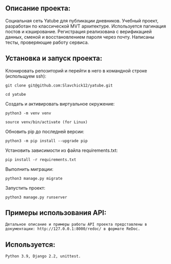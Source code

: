 ## Описание проекта:
Социальная сеть Yatube для публикации дневников. Учебный проект, разработан по классической MVT архитектуре. Используется пагинация постов и кэширование.
Регистрация реализована с верификацией данных, сменой и восстановлением пароля через почту.
Написаны тесты, проверяющие работу сервиса.

## Установка и запуск проекта:
Клонировать репозиторий и перейти в него в командной строке (испольщуем ssh):
```
git clone git@github.com:Slavchick12/yatube.git
```
```
cd yatube
```
Cоздать и активировать виртуальное окружение:
```
python3 -m venv venv
```
```
source venv/bin/activate (for Linux)
```
Обновить pip до последней версии:
```
python3 -m pip install --upgrade pip
```
Установить зависимости из файла requirements.txt:
```
pip install -r requirements.txt
```

Выполнить миграции:
```
python3 manage.py migrate
```
Запустить проект:
```
python3 manage.py runserver
```
## Примеры использования API:
```
Детальное описание и примеры работы API проекта представлены в 
документации: http://127.0.0.1:8000/redoc/ в формате ReDoc.
```
## Используется:
```
Python 3.9, Django 2.2, unittest.
```
